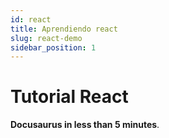 ```yaml
---
id: react
title: Aprendiendo react
slug: react-demo
sidebar_position: 1
---
```


# Tutorial React

**Docusaurus in less than 5 minutes**.